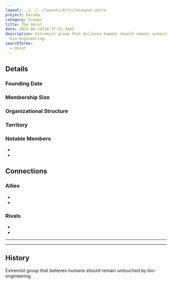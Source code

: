 ```yaml
---
layout: ../../../layouts/ArticleLayout.astro
project: Garuda
category: Groups
title: The Uncut
date: 2023-08-14T18:37:51.344Z
description: Extremist group that believes humans should remain untouched by
  bio-engineering.
searchTerms:
  - Uncut
---
```

## Details

### Founding Date


### Membership Size


### Organizational Structure


### Territory


### Notable Members  
* 
* 

## Connections

### Allies
* 
* 

### Rivals
* 
* 

[use double horizontal rule to add a details pane]::
_____
_____

## History

Extremist group that believes humans should remain untouched by bio-engineering.